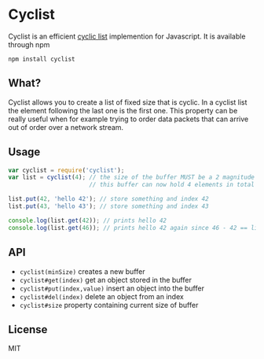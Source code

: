 # Cyclist

Cyclist is an efficient [cyclic list](http://en.wikipedia.org/wiki/Circular_buffer) implemention for Javascript.
It is available through npm

	npm install cyclist

## What?

Cyclist allows you to create a list of fixed size that is cyclic.
In a cyclist list the element following the last one is the first one.
This property can be really useful when for example trying to order data
packets that can arrive out of order over a network stream.

## Usage

``` js
var cyclist = require('cyclist');
var list = cyclist(4); // the size of the buffer MUST be a 2 magnitude
                       // this buffer can now hold 4 elements in total

list.put(42, 'hello 42'); // store something and index 42
list.put(43, 'hello 43'); // store something and index 43

console.log(list.get(42)); // prints hello 42
console.log(list.get(46)); // prints hello 42 again since 46 - 42 == list.size
```

## API

* `cyclist(minSize)` creates a new buffer
* `cyclist#get(index)` get an object stored in the buffer
* `cyclist#put(index,value)` insert an object into the buffer
* `cyclist#del(index)` delete an object from an index
* `cyclist#size` property containing current size of buffer

## License

MIT
